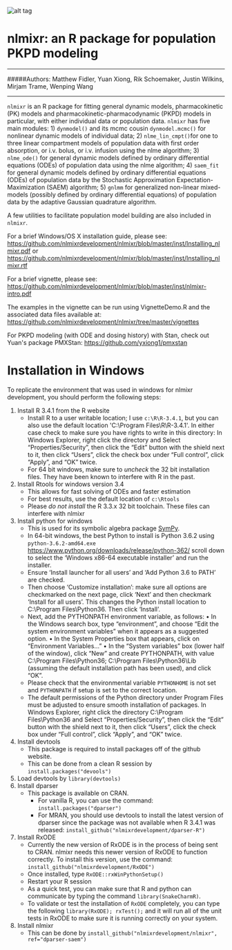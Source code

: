 ![alt tag](https://github.com/nlmixrdevelopment/nlmixr/blob/master/logo.png)

# nlmixr: an R package for population PKPD modeling
***  

#####Authors: Matthew Fidler, Yuan Xiong, Rik Schoemaker, Justin Wilkins, Mirjam Trame, Wenping Wang

***
`nlmixr` is an R package for fitting general dynamic models, pharmacokinetic (PK) models and pharmacokinetic-pharmacodynamic (PKPD) models in particular, with either individual data or population data. `nlmixr` has five main modules:  1) `dynmodel()` and its mcmc cousin `dynmodel.mcmc()` for nonlinear dynamic models of individual data; 2) `nlme_lin_cmpt()`for one to three linear compartment models of population data with first order absorption, or i.v. bolus, or i.v. infusion using the nlme algorithm; 3) `nlme_ode()` for general dynamic models defined by ordinary differential equations (ODEs) of population data using the nlme algorithm; 4) `saem_fit` for general dynamic models defined by ordinary differential equations (ODEs) of population data by the Stochastic Approximation Expectation-Maximization (SAEM) algorithm;  5) `gnlmm` for generalized non-linear mixed-models (possibly defined by ordinary differential equations) of population data by the adaptive Gaussian quadrature algorithm.

A few utilities to facilitate population model building are also included in `nlmixr`.

For a brief Windows/OS X installation guide, please see:
https://github.com/nlmixrdevelopment/nlmixr/blob/master/inst/Installing_nlmixr.pdf
or
https://github.com/nlmixrdevelopment/nlmixr/blob/master/inst/Installing_nlmixr.rtf

For a brief vignette, please see:
https://github.com/nlmixrdevelopment/nlmixr/blob/master/inst/nlmixr-intro.pdf

The examples in the vignette can be run using VignetteDemo.R and the associated data files available at:
https://github.com/nlmixrdevelopment/nlmixr/tree/master/vignettes

For PKPD modeling (with ODE and dosing history) with Stan, check out Yuan's package PMXStan: https://github.com/yxiong1/pmxstan

# Installation in Windows
To replicate the environment that was used in windows for nlmixr development, you should perform the following steps:

1. Install R 3.4.1 from the R website
   - Install R to a user writable location; I use `c:\R\R-3.4.1`, but you can also use the default location 'C:\Program Files\R\R-3.4.1'. In either case check to make sure you have rights to write in this directory: In Windows Explorer, right click the directory and Select “Properties/Security”, then click the “Edit” button with the shield next to it, then click “Users”, click the check box under “Full control”, click “Apply”, and “OK” twice.
   - For 64 bit windows, make sure to *uncheck* the 32 bit installation files.  They have been known to interfere with R in the past.
2. Install Rtools for windows version 3.4
   - This allows for fast solving of ODEs and faster estimation
   - For best results, use the default location of `c:\Rtools`
   - Please *do not install* the R 3.3.x 32 bit toolchain.  These files can interfere with nlmixr
3. Install python for windows 
   - This is used for its symbolic algebra package [SymPy](http://sympy.org/).
   - In 64-bit windows, the best Python to install is Python 3.6.2 using
     `python-3.6.2-amd64.exe`
     https://www.python.org/downloads/release/python-362/ scroll down to select the ‘Windows x86-64 executable installer’ and run the installer. 
   - Ensure ‘Install launcher for all users’ and ‘Add Python 3.6 to PATH’ are checked. 
   - Then choose ‘Customize installation’: make sure all options are checkmarked on the next page, click ‘Next’ and then checkmark ‘Install for all users’. This changes the Python install location to C:\Program Files\Python36. Then click ‘Install’.
   - Next, add the PYTHONPATH environment variable, as follows:
•	In the Windows search box, type “environment”, and choose “Edit the system environment variables” when it appears as a suggested option. 
•	In the System Properties box that appears, click on “Environment Variables…”
•	In the “System variables” box (lower half of the window), click “New” and create PYTHONPATH, with value C:\Program Files\Python36; C:\Program Files\Python36\Lib (assuming the default installation path has been used), and click “OK”. 
   - Please check that the environmental variable `PYTHONHOME` is not set and `PYTHONPATH` if setup is set to the correct location.
   - The default permissions of the Python directory under Program Files must be adjusted to ensure smooth installation of packages. In Windows Explorer, right click the directory C:\Program Files\Python36 and Select “Properties/Security”, then click the “Edit” button with the shield next to it, then click “Users”, click the check box under “Full control”, click “Apply”, and “OK” twice.  
3. Install devtools
   - This package is required to install packages off of the github website.
   - This can be done from a clean R session by `install.packages("devools")`
4. Load devtools by `library(devtools)`
5. Install dparser
   - This package is available on CRAN. 
     - For vanilla R, you can use the command: `install.packages("dparser")`
     - For MRAN, you should use devtools to install the latest version
       of dparser since the package was not available when R 3.4.1 was
       released: `install_github("nlmixrdevelopment/dparser-R")`
6. Install RxODE
   - Currently the new version of RxODE is in the process of being
     sent to CRAN.  nlmixr needs this newer version of RxODE to
     function correctly. To install this version, use the command:
     `install_github("nlmixrdevelopment/RxODE")`
   - Once installed, type `RxODE::rxWinPythonSetup()`
   - Restart your R session
   - As a quick test, you can make sure that R and python can
     communicate by typing the command `library(SnakeCharmR)`.
   - To validate or test the installation of `RxODE` completely, you
     can type the following `library(RxODE); rxTest();` and it will
     run all of the unit tests in RxODE to make sure it is running
     correctly on your system.
7. Install nlmixr
   - This can be done by `install_github("nlmixrdevelopment/nlmixr", ref="dparser-saem")`
